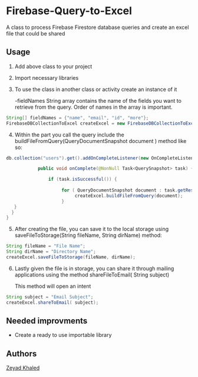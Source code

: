 # Firebase-Query-to-Excel
A class to process Firebase Firestore database queries and create an excel file that could be shared

## Usage
1. Add above class to your project
2. Import necessary libraries
3. To use the class in another class or activity create an instance of it

    -fieldNames String array contains the name of the fields you want to retrieve from the query. Order of names in the array is important.
```java
String[] fieldNames = {"name", "email", "id", "more"};
FirebaseDBCollectionToExcel createExcel = new FirebaseDBCollectionToExcel( fieldNames);
```
4. Within the part you call the query include the buildFileFromQuery(QueryDocumentSnapshot document ) method like so:
```java
db.collection("users").get().addOnCompleteListener(new OnCompleteListener<QuerySnapshot>() {

            public void onComplete(@NonNull Task<QuerySnapshot> task) {

                if (task.isSuccessful()) {
                
                     for ( QueryDocumentSnapshot document : task.getResult()) { //Include here
                          createExcel.buildFileFromQuery(document);
                     }
   }
  }
}
```
5. After creating the file, you can save it to the local storage using saveFileToStorage(String fileName, String dirName) method:
```java
String fileName = "File Name";
String dirName = "Directory Name";
createExcel.saveFileToStorage(fileName, dirName);
```
6. Lastly given the file is in storage, you can share it through mailing applications using the method shareFileToEmail( String subject)
  
   This method will open an intent
```java
String subject = "Email Subject";
createExcel.shareToEmail( subject);
```

## Needed improvments
- Create a ready to use importable library

## Authors
[Zeyad Khaled](https://www.linkedin.com/in/zeyadkhaled/ "Zeyad Khaled")


